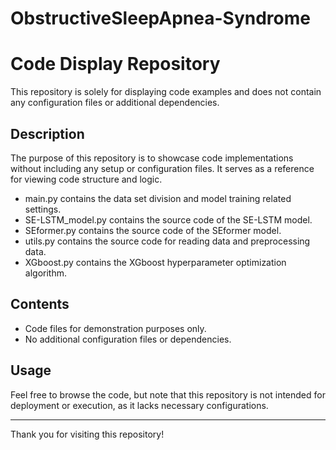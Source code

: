 # ObstructiveSleepApnea-Syndrome
# Code Display Repository

This repository is solely for displaying code examples and does not contain any configuration files or additional dependencies.

## Description

The purpose of this repository is to showcase code implementations without including any setup or configuration files. It serves as a reference for viewing code structure and logic.

- main.py contains the data set division and model training related settings.
- SE-LSTM_model.py contains the source code of the SE-LSTM model.
- SEformer.py contains the source code of the SEformer model.
- utils.py contains the source code for reading data and preprocessing data.
- XGboost.py contains the XGboost hyperparameter optimization algorithm.

## Contents

- Code files for demonstration purposes only.
- No additional configuration files or dependencies.

## Usage

Feel free to browse the code, but note that this repository is not intended for deployment or execution, as it lacks necessary configurations.

---

Thank you for visiting this repository!

